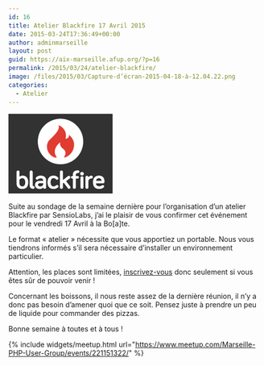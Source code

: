 ```yaml
---
id: 16
title: Atelier Blackfire 17 Avril 2015
date: 2015-03-24T17:36:49+00:00
author: adminmarseille
layout: post
guid: https://aix-marseille.afup.org/?p=16
permalink: /2015/03/24/atelier-blackfire/
image: /files/2015/03/Capture-d’écran-2015-04-18-à-12.04.22.png
categories:
  - Atelier
---
```


![Blackfire logo](/files/2015/03/Capture-d’écran-2015-04-18-à-12.04.22.png)

Suite au sondage de la semaine dernière pour l&rsquo;organisation d&rsquo;un atelier Blackfire par SensioLabs, j&rsquo;ai le plaisir de vous confirmer cet événement pour le vendredi 17 Avril à la Bo[a]te.

Le format &laquo;&nbsp;atelier&nbsp;&raquo; nécessite que vous apportiez un portable. Nous vous tiendrons informés s&rsquo;il sera nécessaire d&rsquo;installer un environnement particulier.

Attention, les places sont limitées, <a href="http://www.meetup.com/Marseille-PHP-User-Group/events/221151322/" target="_blank">inscrivez-vous</a> donc seulement si vous êtes sûr de pouvoir venir !

Concernant les boissons, il nous reste assez de la dernière réunion, il n&rsquo;y a donc pas besoin d&rsquo;amener quoi que ce soit. Pensez juste à prendre un peu de liquide pour commander des pizzas.

Bonne semaine à toutes et à tous !

{% include widgets/meetup.html
   url="https://www.meetup.com/Marseille-PHP-User-Group/events/221151322/"
%}
